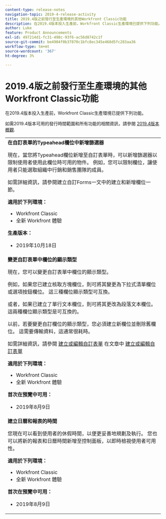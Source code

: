 ```yaml
---
content-type: release-notes
navigation-topic: 2019-4-release-activity
title: 2019.4版之前發行至生產環境的其他Workfront Classic功能
description: 在2019.4版本投入生產前，Workfront Classic生產環境已提供下列功能。
author: Luke
feature: Product Announcements
exl-id: 497214d1-fc31-498c-93f6-ac56d8742c1f
source-git-commit: be4904f0b37870c1bfc8ec345e468d5fc283aa36
workflow-type: tm+mt
source-wordcount: '367'
ht-degree: 3%

---
```


# 2019.4版之前發行至生產環境的其他Workfront Classic功能

在2019.4版本投入生產前，Workfront Classic生產環境已提供下列功能。

如需2019.4版本可用的發行時間範圍和所有功能的相關資訊，請參閱 [2019.4版本概觀](../../../../product-announcements/product-releases/quarterly-release-archive/2019.4-release-activity/2019.4-release-activity-overview.md).

<table style="table-layout:auto"> 
 <col> 
 <tbody> 
  <tr> 
   <td> <strong>在自訂表單的Typeahead欄位中新增篩選器</strong> <p>現在，當您將Typeahead欄位新增至自訂表單時，可以新增篩選器以限制使用者使用此欄位時可用的物件。 例如，您可以限制欄位，讓使用者只能選取組織中行銷和銷售團隊的成員。</p> <p>如需詳細資訊，請參閱建立自訂Forms一文中的建立和新增欄位一節。</p> 
    <div class="workfront_plans"> 
     <p><strong>適用於下列環境：</strong> </p> 
     <ul> 
      <li>Workfront Classic</li> 
      <li>全新 Workfront 體驗</li> 
     </ul> 
     <p><strong>生產版本：</strong> </p> 
     <ul> 
      <li> 2019年10月18日</li> 
     </ul> 
    </div>  </td> 
  </tr> 
  <tr> 
   <td> 
    <div> 
     <strong>變更自訂表單中欄位的顯示類型</strong> 
     <p>現在，您可以變更自訂表單中欄位的顯示類型。</p> 
     <p>例如，如果您已建立核取方塊欄位，則可將其變更為下拉式清單欄位或選項按鈕欄位。 這三種欄位顯示類型可互換。</p> 
     <p>或者，如果已建立了單行文本欄位，則可將其更改為段落文本欄位。 這兩種欄位顯示類型是可互換的。</p> 
     <p>以前，若要變更自訂欄位的顯示類型，您必須建立新欄位並刪除舊欄位。 這需要傳輸資料，這通常很耗時。</p> 
     <p>如需詳細資訊，請參閱 <a href="../../../../administration-and-setup/customize-workfront/create-manage-custom-forms/create-or-edit-a-custom-form.md#create" class="MCXref xref" xrefformat="{para}">建立或編輯自訂表單</a> 在文章中 <a href="../../../../administration-and-setup/customize-workfront/create-manage-custom-forms/create-or-edit-a-custom-form.md" class="MCXref xref" xrefformat="{para}">建立或編輯自訂表單</a></p> 
     <div class="workfront_plans"> 
      <p><strong>適用於下列環境：</strong> </p> 
      <ul> 
       <li>Workfront Classic</li> 
       <li>全新 Workfront 體驗</li> 
      </ul> 
      <p><strong>首次在預覽中可用：</strong> </p> 
      <ul> 
       <li>2019年8月9日</li> 
      </ul> 
     </div> 
     </div> </td> 
  </tr> 
  <tr> 
   <td> 
    <div> 
     <strong>建立日曆和報表的時間</strong> 
     <p>您現在可以看到使用者的休假時間，以便更妥善地規劃及執行。 您也可以將新的報表和日曆時間新增至控制面板，以即時檢視使用者可用性。</p> 
     <div class="workfront_plans"> 
      <p><strong>適用於下列環境：</strong> </p> 
      <ul> 
       <li>Workfront Classic</li> 
       <li>全新 Workfront 體驗</li> 
      </ul> 
      <p><strong>首次在預覽中可用：</strong> </p> 
      <ul> 
       <li>2019年8月9日</li> 
      </ul> 
     </div> 
     </div> </td> 
  </tr> 
 </tbody> 
</table>
